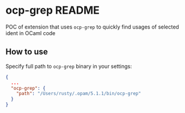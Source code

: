 # ocp-grep README

POC of extension that uses `ocp-grep` to quickly find usages of selected ident in OCaml code


## How to use

Specify full path to `ocp-grep` binary in your settings:

```json
{
  ...
  "ocp-grep": {
    "path": "/Users/rusty/.opam/5.1.1/bin/ocp-grep"
  }
}
```
